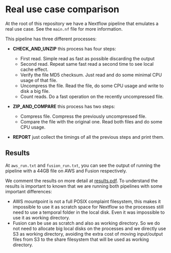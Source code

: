 # Real use case comparison

At the root of this repository we have a Nextflow pipeline that emulates a real use case. See the `main.nf` file for more information.

This pipeline has three different processes:

- **CHECK_AND_UNZIP** this process has four steps:
  - First read. Simple read as fast as possible discarding the output
  - Second read. Repeat same fast read a second time to see local cache effect.
  - Verify the file MD5 checksum. Just read and do some minimal CPU usage of that file.
  - Uncompress the file. Read the file, do some CPU usage and write to disk a big file.
  - Count reads. Do a fast operation on the recently uncompressed file.

- **ZIP_AND_COMPARE** this process has two steps:
  - Compress file. Compress the previously uncompressed file.
  - Compare the file with the original one. Read both files and do some CPU usage.

- **REPORT** just collect the timings of all the previous steps and print them.

## Results

At `aws_run.txt` and `fusion_run.txt`, you can see the output of running the pipeline with a 44GB file on AWS and Fusion respectively.

We comment the results on more detail at [results.pdf](results.pdf). To understand the results is important to known that 
we are running both pipelines with some important differences:
 - AWS mountpoint is not a full POSIX complaint filesystem, this makes it impossible to use it as scratch space for Nextflow 
so the processes still need to use a temporal folder in the local disk. Even it was impossible to use it as working directory.
 - Fusion can be use as scratch and also as working directory. So we do not need to allocate big local disks on the processes and
we directly use S3 as working directory, avoiding the extra cost of moving input/output files from S3 to the share filesystem that
will be used as working directory.
